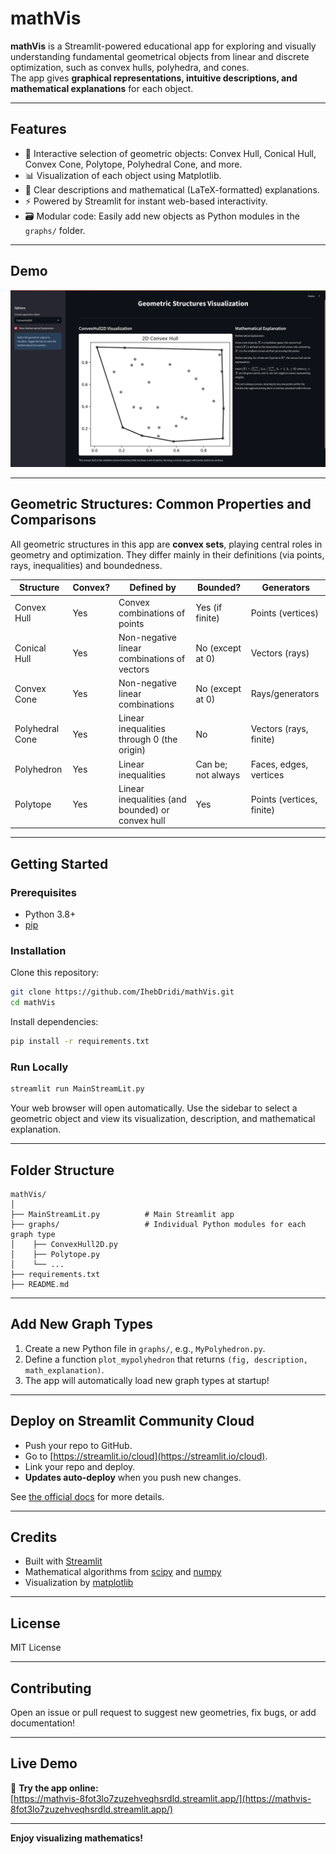 # mathVis

**mathVis** is a Streamlit-powered educational app for exploring and visually understanding fundamental geometrical objects from linear and discrete optimization, such as convex hulls, polyhedra, and cones.  
The app gives **graphical representations, intuitive descriptions, and mathematical explanations** for each object.

---

## Features

- 🔢 Interactive selection of geometric objects: Convex Hull, Conical Hull, Convex Cone, Polytope, Polyhedral Cone, and more.
- 📊 Visualization of each object using Matplotlib.
- 📘 Clear descriptions and mathematical (LaTeX-formatted) explanations.
- ⚡ Powered by Streamlit for instant web-based interactivity.
- 🗃️ Modular code: Easily add new objects as Python modules in the `graphs/` folder.

---

## Demo

![Screenshot](screenshot.png) <!-- Optional: Add a screenshot in your repo for better appeal -->

---

## Geometric Structures: Common Properties and Comparisons

All geometric structures in this app are **convex sets**, playing central roles in geometry and optimization. They differ mainly in their definitions (via points, rays, inequalities) and boundedness.

| Structure        | Convex? | Defined by                                  | Bounded?          | Generators                |
|------------------|---------|---------------------------------------------|-------------------|---------------------------|
| Convex Hull      | Yes     | Convex combinations of points               | Yes (if finite)   | Points (vertices)         |
| Conical Hull     | Yes     | Non-negative linear combinations of vectors | No (except at 0)  | Vectors (rays)            |
| Convex Cone      | Yes     | Non-negative linear combinations            | No (except at 0)  | Rays/generators           |
| Polyhedral Cone  | Yes     | Linear inequalities through 0 (the origin)  | No                | Vectors (rays, finite)    |
| Polyhedron       | Yes     | Linear inequalities                         | Can be; not always| Faces, edges, vertices    |
| Polytope         | Yes     | Linear inequalities (and bounded) or convex hull | Yes        | Points (vertices, finite) |

---

## Getting Started

### Prerequisites

- Python 3.8+
- [pip](https://pip.pypa.io/en/stable/installation/)

### Installation

Clone this repository:
```bash
git clone https://github.com/IhebDridi/mathVis.git
cd mathVis
```

Install dependencies:
```bash
pip install -r requirements.txt
```

### Run Locally

```bash
streamlit run MainStreamLit.py
```

Your web browser will open automatically. Use the sidebar to select a geometric object and view its visualization, description, and mathematical explanation.

---

## Folder Structure

```
mathVis/
│
├── MainStreamLit.py          # Main Streamlit app
├── graphs/                   # Individual Python modules for each graph type
│    ├── ConvexHull2D.py
│    ├── Polytope.py
│    └── ...
├── requirements.txt
├── README.md
```

---

## Add New Graph Types

1. Create a new Python file in `graphs/`, e.g., `MyPolyhedron.py`.
2. Define a function `plot_mypolyhedron` that returns `(fig, description, math_explanation)`.
3. The app will automatically load new graph types at startup!

---

## Deploy on Streamlit Community Cloud

- Push your repo to GitHub.
- Go to [https://streamlit.io/cloud](https://streamlit.io/cloud).
- Link your repo and deploy.  
- **Updates auto-deploy** when you push new changes.

See [the official docs](https://docs.streamlit.io/streamlit-community-cloud/) for more details.

---

## Credits

- Built with [Streamlit](https://streamlit.io/)
- Mathematical algorithms from [scipy](https://scipy.org/) and [numpy](https://numpy.org/)
- Visualization by [matplotlib](https://matplotlib.org/)

---

## License

MIT License

---

## Contributing

Open an issue or pull request to suggest new geometries, fix bugs, or add documentation!

---



## Live Demo

:rocket: **Try the app online:**  
[https://mathvis-8fot3lo7zuzehveqhsrdld.streamlit.app/](https://mathvis-8fot3lo7zuzehveqhsrdld.streamlit.app/)

---

**Enjoy visualizing mathematics!**